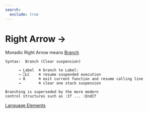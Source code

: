 ```yaml
---
search:
  exclude: true
---
```

<h1 class="heading"><span class="name">Right Arrow</span> <span class="command">→</span></h1>

Monadic Right Arrow means
[Branch](../other-syntax/branch.md)
```apl
Syntax:  Branch (Clear suspension)

      → Label  ⍝ branch to Label:
      → ⎕LC    ⍝ resume suspended execution
      → 0      ⍝ exit current function and resume calling line
      →        ⍝ clear one stack suspension

Branching is superseded by the more modern
control structures such as :If ... :EndIf
```
[Language Elements](./language-elements.md)


